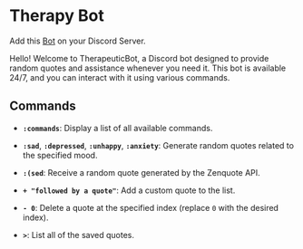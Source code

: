 # Therapy Bot
Add this [Bot]("https://discord.com/oauth2/authorize?client_id=1175411141799850004&permissions=3283503545408&scope=bot") on your Discord Server.

Hello! Welcome to TherapeuticBot, a Discord bot designed to provide random quotes and assistance whenever you need it. This bot is available 24/7, and you can interact with it using various commands.

## Commands

- **`:commands`**: Display a list of all available commands.

- **`:sad`**, **`:depressed`**, **`:unhappy`**, **`:anxiety`**: Generate random quotes related to the specified mood.

- **`:(sed`**: Receive a random quote generated by the Zenquote API.

- **`+ "followed by a quote"`**: Add a custom quote to the list.

- **`- 0`**: Delete a quote at the specified index (replace `0` with the desired index).

- **`>`**: List all of the saved quotes.

